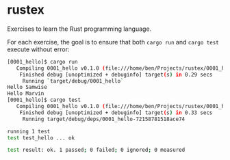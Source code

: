 # rustex

Exercises to learn the Rust programming language.

For each exercise, the goal is to ensure that both
`cargo run` and `cargo test` execute without error:

```sh
[0001_hello]$ cargo run
   Compiling 0001_hello v0.1.0 (file:///home/ben/Projects/rustex/0001_hello)
    Finished debug [unoptimized + debuginfo] target(s) in 0.29 secs
     Running `target/debug/0001_hello`
Hello Samwise
Hello Marvin
[0001_hello]$ cargo test
   Compiling 0001_hello v0.1.0 (file:///home/ben/Projects/rustex/0001_hello)
    Finished debug [unoptimized + debuginfo] target(s) in 0.33 secs
     Running target/debug/deps/0001_hello-72158781518ace74

running 1 test
test test_hello ... ok

test result: ok. 1 passed; 0 failed; 0 ignored; 0 measured
```